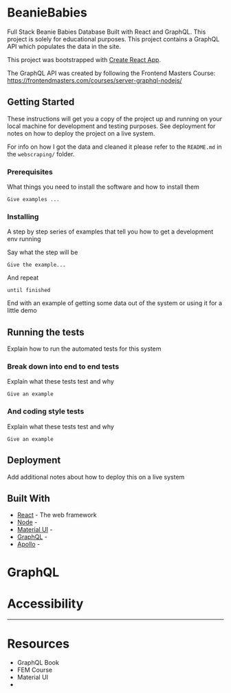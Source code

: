 # BeanieBabies
Full Stack Beanie Babies Database Built with React and GraphQL. This project is solely for educational purposes. This project contains a GraphQL API which populates the data in the site.

This project was bootstrapped with [Create React App](https://github.com/facebook/create-react-app).

The GraphQL API was created by following the Frontend Masters Course: https://frontendmasters.com/courses/server-graphql-nodejs/


## Getting Started

These instructions will get you a copy of the project up and running on your local machine for development and testing purposes. See deployment for notes on how to deploy the project on a live system.

For info on how I got the data and cleaned it please refer to the `README.md` in the `webscraping/` folder.

### Prerequisites

What things you need to install the software and how to install them

```
Give examples ...
```

### Installing

A step by step series of examples that tell you how to get a development env running

Say what the step will be

```
Give the example...
```

And repeat

```
until finished
```

End with an example of getting some data out of the system or using it for a little demo

## Running the tests

Explain how to run the automated tests for this system

### Break down into end to end tests

Explain what these tests test and why

```
Give an example
```

### And coding style tests

Explain what these tests test and why

```
Give an example
```

## Deployment

Add additional notes about how to deploy this on a live system

## Built With
* [React]() - The web framework
* [Node]() -
* [Material UI]() -
* [GraphQL]() -
* [Apollo]() -


# GraphQL



# Accessibility


<hr>

# Resources 
- GraphQL Book
- FEM Course
- Material UI
- 